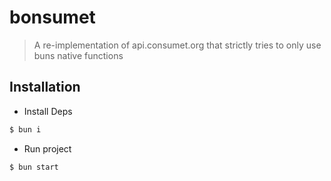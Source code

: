 # bonsumet

> A re-implementation of api.consumet.org that strictly tries to only use buns native functions

## Installation

- Install Deps

```bash
$ bun i
```

- Run project

```bash
$ bun start
```
